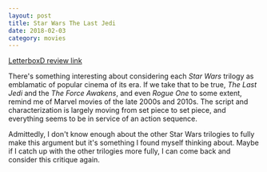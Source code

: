 ```yaml
---
layout: post
title: Star Wars The Last Jedi
date: 2018-02-03
category: movies
---
```

 
[LetterboxD review link](https://letterboxd.com/samarthbhaskar/film/star-wars-the-last-jedi/)

There's something interesting about considering each <em>Star Wars</em> trilogy as emblamatic of popular cinema of its era. If we take that to be true, <em>The Last Jedi</em> and the <em>The Force Awakens</em>, and even <em>Rogue One</em> to some extent, remind me of Marvel movies of the late 2000s and 2010s. The script and characterization is largely moving from set piece to set piece, and everything seems to be in service of an action sequence. 

Admittedly, I don't know enough about the other Star Wars trilogies to fully make this argument but it's something I found myself thinking about. Maybe if I catch up with the other trilogies more fully, I can come back and consider this critique again.
